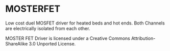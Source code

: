 # MOSTERFET
 Low cost duel MOSFET driver for heated beds and hot ends.  Both Channels are electrically isolated from each other. 
 
MOSTER FET Driver is licensed under a
Creative Commons Attribution-ShareAlike 3.0 Unported License.
